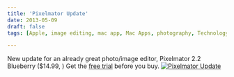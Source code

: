 ```yaml
---
title: 'Pixelmator Update'
date: 2013-05-09
draft: false
tags: [Apple, image editing, mac app, Mac Apps, photography, Technology]

---
```


New update for an already great photo/image editor, Pixelmator 2.2 Blueberry ($14.99, [](http://target.georiot.com/Proxy.ashx?tsid=528&GR_URL=https%253A%252F%252Fitunes.apple.com%252Fus%252Fapp%252Fpixelmator%252Fid407963104%253Fmt%253D12%2526uo%253D4%2526partnerId%253D30)) Get the [free trial](http://www.pixelmator.com/try/) before you buy. [![Pixelmator Update](https://chrisenns.com/wp-content/uploads/2013/05/Pixelmator-Update-600x206.png)](https://chrisenns.com/wp-content/uploads/2013/05/Pixelmator-Update.png) [](http://target.georiot.com/Proxy.ashx?tsid=528&GR_URL=https%253A%252F%252Fitunes.apple.com%252Fus%252Fapp%252Fpixelmator%252Fid407963104%253Fmt%253D12%2526uo%253D4%2526partnerId%253D30)
